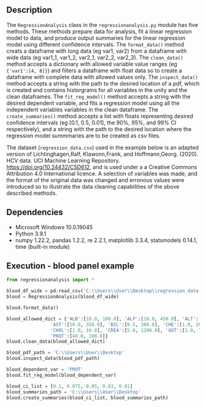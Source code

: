 ## Description 
The `RegressionAnalysis` class in the `regressionanalysis.py` module has five methods. These methods prepare data for analysis, fit a linear regression model to data, and produce output summaries for the linear regression model using different confidence intervals. The `format_data()` method creats a dataframe with long data (eg var1, var2) from a dataframe with wide data (eg var1_1, var1_2, var2_1, var2_2, var2_3). The `clean_data()` method accepts a dictionary with allowed variable value ranges (eg `{'var1':[4, 8]}`) and filters a dataframe with float data so to create a dataframe with complete data with allowed values only. The `inspect_data()` method accepts a string with the path to the desired location of a pdf, which is created and contains historgrams for all variables in the unity and the clean dataframes. The `fit_reg_model()` method accepts a string with the desired dependent variable, and fits a regression model using all the independent variables variables in the clean dataframe. The `create_summaries()` method accepts a list with floats representing desired confidence intervals (eg [0.1, 0.5, 0.01], the 90%, 95%, and 99% CI respectively), and a string with the path to the desired location where the regression model summmaries are to be created as csv files. 

The dataset (`regression_data.csv`) used in the example below is an adapted version of Lichtinghagen,Ralf, Klawonn,Frank, and Hoffmann,Georg. (2020). HCV data. UCI Machine Learning Repository. https://doi.org/10.24432/C5D612, and is used under a a Creative Commons Attribution 4.0 International licence. A selection of variables was made, and the format of the original data was changed and erronous values were introduced so to illustrate the data cleaning capabilities of the above described methods.


## Dependencies
* Microsoft Windows 10.0.19045
* Python 3.9.1
* numpy 1.22.2, pandas 1.2.2, re 2.2.1, matplotlib 3.3.4, statsmodels 0.14.1, time (built-in module) 

## Execution - blood panel example
```python
from regressionanalysis import *

blood_df_wide = pd.read_csv('C:\\Users\\User\\Desktop\\regression_data.csv')          
blood = RegressionAnalysis(blood_df_wide)  

blood.format_data()

blood_allowed_dict = {'ALB':[10.0, 100.0], 'ALP':[10.0, 450.0], 'ALT':[0.5, 350.0],
                'AST':[10.0, 350.0], 'BIL':[0.5, 300.0], 'CHE':[1.0, 20.0],
                'CHOL':[1.0, 10.0], 'CREA':[5.0, 1200.0], 'GGT':[1.0, 700.0],
                'PROT':[40.0, 100.0]}
blood.clean_data(blood_allowed_dict)

blood_pdf_path = 'C:\\Users\\User\\Desktop'                     
blood.inspect_data(blood_pdf_path)

blood_dependent_var = 'PROT'                                                   
blood.fit_reg_model(blood_dependent_var)

blood_ci_list = [0.1, 0.075, 0.05, 0.03, 0.01]                                  
blood_summaries_path = 'C:\\Users\\User\\Desktop'                                 
blood.create_summaries(blood_ci_list, blood_summaries_path)
```

